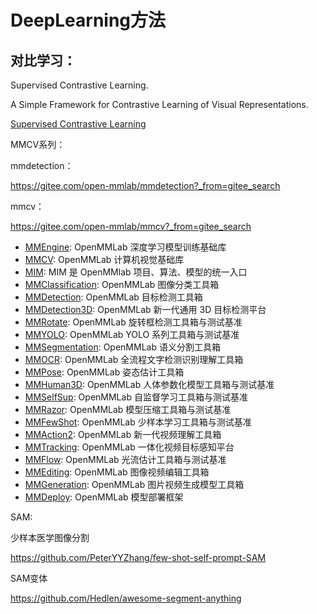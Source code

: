 # DeepLearning方法

## 对比学习：

 Supervised Contrastive Learning.

 A Simple Framework for Contrastive Learning of Visual Representations.

[Supervised Contrastive Learning](https://github.com/HobbitLong/SupContrast/tree/master#supcontrast-supervised-contrastive-learning)



MMCV系列：

mmdetection：

https://gitee.com/open-mmlab/mmdetection?_from=gitee_search

mmcv：

https://gitee.com/open-mmlab/mmcv?_from=gitee_search

- [MMEngine](https://gitee.com/link?target=https%3A%2F%2Fgithub.com%2Fopen-mmlab%2Fmmengine): OpenMMLab 深度学习模型训练基础库
- [MMCV](https://gitee.com/link?target=https%3A%2F%2Fgithub.com%2Fopen-mmlab%2Fmmcv): OpenMMLab 计算机视觉基础库
- [MIM](https://gitee.com/link?target=https%3A%2F%2Fgithub.com%2Fopen-mmlab%2Fmim): MIM 是 OpenMMlab 项目、算法、模型的统一入口
- [MMClassification](https://gitee.com/link?target=https%3A%2F%2Fgithub.com%2Fopen-mmlab%2Fmmclassification): OpenMMLab 图像分类工具箱
- [MMDetection](https://gitee.com/link?target=https%3A%2F%2Fgithub.com%2Fopen-mmlab%2Fmmdetection): OpenMMLab 目标检测工具箱
- [MMDetection3D](https://gitee.com/link?target=https%3A%2F%2Fgithub.com%2Fopen-mmlab%2Fmmdetection3d): OpenMMLab 新一代通用 3D 目标检测平台
- [MMRotate](https://gitee.com/link?target=https%3A%2F%2Fgithub.com%2Fopen-mmlab%2Fmmrotate): OpenMMLab 旋转框检测工具箱与测试基准
- [MMYOLO](https://gitee.com/link?target=https%3A%2F%2Fgithub.com%2Fopen-mmlab%2Fmmyolo): OpenMMLab YOLO 系列工具箱与测试基准
- [MMSegmentation](https://gitee.com/link?target=https%3A%2F%2Fgithub.com%2Fopen-mmlab%2Fmmsegmentation): OpenMMLab 语义分割工具箱
- [MMOCR](https://gitee.com/link?target=https%3A%2F%2Fgithub.com%2Fopen-mmlab%2Fmmocr): OpenMMLab 全流程文字检测识别理解工具箱
- [MMPose](https://gitee.com/link?target=https%3A%2F%2Fgithub.com%2Fopen-mmlab%2Fmmpose): OpenMMLab 姿态估计工具箱
- [MMHuman3D](https://gitee.com/link?target=https%3A%2F%2Fgithub.com%2Fopen-mmlab%2Fmmhuman3d): OpenMMLab 人体参数化模型工具箱与测试基准
- [MMSelfSup](https://gitee.com/link?target=https%3A%2F%2Fgithub.com%2Fopen-mmlab%2Fmmselfsup): OpenMMLab 自监督学习工具箱与测试基准
- [MMRazor](https://gitee.com/link?target=https%3A%2F%2Fgithub.com%2Fopen-mmlab%2Fmmrazor): OpenMMLab 模型压缩工具箱与测试基准
- [MMFewShot](https://gitee.com/link?target=https%3A%2F%2Fgithub.com%2Fopen-mmlab%2Fmmfewshot): OpenMMLab 少样本学习工具箱与测试基准
- [MMAction2](https://gitee.com/link?target=https%3A%2F%2Fgithub.com%2Fopen-mmlab%2Fmmaction2): OpenMMLab 新一代视频理解工具箱
- [MMTracking](https://gitee.com/link?target=https%3A%2F%2Fgithub.com%2Fopen-mmlab%2Fmmtracking): OpenMMLab 一体化视频目标感知平台
- [MMFlow](https://gitee.com/link?target=https%3A%2F%2Fgithub.com%2Fopen-mmlab%2Fmmflow): OpenMMLab 光流估计工具箱与测试基准
- [MMEditing](https://gitee.com/link?target=https%3A%2F%2Fgithub.com%2Fopen-mmlab%2Fmmediting): OpenMMLab 图像视频编辑工具箱
- [MMGeneration](https://gitee.com/link?target=https%3A%2F%2Fgithub.com%2Fopen-mmlab%2Fmmgeneration): OpenMMLab 图片视频生成模型工具箱
- [MMDeploy](https://gitee.com/link?target=https%3A%2F%2Fgithub.com%2Fopen-mmlab%2Fmmdeploy): OpenMMLab 模型部署框架



SAM:

少样本医学图像分割

https://github.com/PeterYYZhang/few-shot-self-prompt-SAM

SAM变体

https://github.com/Hedlen/awesome-segment-anything